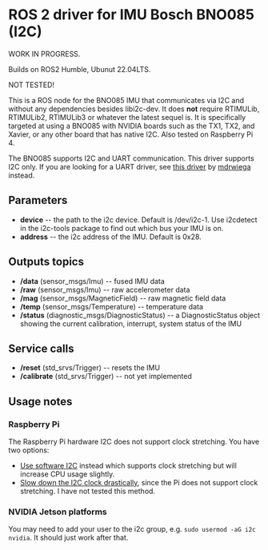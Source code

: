 # ROS 2 driver for IMU Bosch BNO085 (I2C)

WORK IN PROGRESS.

Builds on ROS2 Humble, Ubunut 22.04LTS.

NOT TESTED!


This is a ROS node for the BNO085 IMU that communicates via I2C and without any dependencies besides libi2c-dev. It does **not** require RTIMULib, RTIMULib2, RTIMULib3 or whatever the latest sequel is. It is specifically targeted at using a BNO085 with NVIDIA boards such as the TX1, TX2, and Xavier, or any other board that has native I2C.  Also tested on Raspberry Pi 4.

The BNO085 supports I2C and UART communication. This driver supports I2C only. If you are looking for a UART driver, see [this driver](https://github.com/mdrwiega/bosch_imu_driver) by [mdrwiega](https://github.com/mdrwiega) instead.

## Parameters

* **device** -- the path to the i2c device. Default is /dev/i2c-1. Use i2cdetect in the i2c-tools package to find out which bus your IMU is on.
* **address** -- the i2c address of the IMU. Default is 0x28.

## Outputs topics

* **/data** (sensor\_msgs/Imu) -- fused IMU data
* **/raw** (sensor\_msgs/Imu) -- raw accelerometer data
* **/mag** (sensor\_msgs/MagneticField) -- raw magnetic field data
* **/temp** (sensor\_msgs/Temperature) -- temperature data
* **/status** (diagnostic\_msgs/DiagnosticStatus) -- a DiagnosticStatus object showing the current calibration, interrupt, system status of the IMU

## Service calls

* **/reset** (std\_srvs/Trigger) -- resets the IMU
* **/calibrate** (std\_srvs/Trigger) -- not yet implemented

## Usage notes

### Raspberry Pi

The Raspberry Pi hardware I2C does not support clock stretching. You have two options:

* [Use software I2C](https://github.com/fivdi/i2c-bus/blob/master/doc/raspberry-pi-software-i2c.md) instead which supports clock stretching but will increase CPU usage slightly.
* [Slow down the I2C clock drastically](https://learn.adafruit.com/circuitpython-on-raspberrypi-linux/i2c-clock-stretching), since the Pi does not support clock stretching. I have not tested this method.

### NVIDIA Jetson platforms

You may need to add your user to the i2c group, e.g. `sudo usermod -aG i2c nvidia`. It should just work after that.
